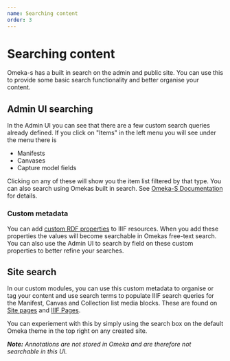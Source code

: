 ```yaml
---
name: Searching content
order: 3
---
```


# Searching content

Omeka-s has a built in search on the admin and public site. You can use this to provide some basic search functionality and better organise your content.

## Admin UI searching

In the Admin UI you can see that there are a few custom search queries already defined. If you click on "Items" in the left menu you will see under the menu there is

* Manifests
* Canvases
* Capture model fields

Clicking on any of these will show you the item list filtered by that type. You can also search using Omekas built in search. See [Omeka-S Documentation](https://omeka.org/s/docs/user-manual/search/) for details.

### Custom metadata

You can add [custom RDF properties](/iiif-content/editing-content#custom-metadata) to IIIF resources. When you add these properties the values will become searchable in Omekas free-text search. You can also use the Admin UI to search by field on these custom properties to better refine your searches.

## Site search

In our custom modules, you can use this custom metadata to organise or tag your content and use search terms to populate IIIF search queries for the Manifest, Canvas and Collection list media blocks. These are found on [Site pages](/customising-pages/site-pages) and [IIIF Pages](/customising-pages/iiif-pages).

You can experiement with this by simply using the search box on the default Omeka theme in the top right on any created site.

*__Note:__ Annotations are not stored in Omeka and are therefore not searchable in this UI.*